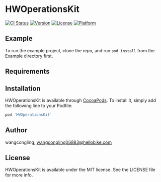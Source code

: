 # HWOperationsKit

[![CI Status](https://img.shields.io/travis/wangcongling/HWOperationsKit.svg?style=flat)](https://travis-ci.org/wangcongling/HWOperationsKit)
[![Version](https://img.shields.io/cocoapods/v/HWOperationsKit.svg?style=flat)](https://cocoapods.org/pods/HWOperationsKit)
[![License](https://img.shields.io/cocoapods/l/HWOperationsKit.svg?style=flat)](https://cocoapods.org/pods/HWOperationsKit)
[![Platform](https://img.shields.io/cocoapods/p/HWOperationsKit.svg?style=flat)](https://cocoapods.org/pods/HWOperationsKit)

## Example

To run the example project, clone the repo, and run `pod install` from the Example directory first.

## Requirements

## Installation

HWOperationsKit is available through [CocoaPods](https://cocoapods.org). To install
it, simply add the following line to your Podfile:

```ruby
pod 'HWOperationsKit'
```

## Author

wangcongling, wangcongling06883@hellobike.com

## License

HWOperationsKit is available under the MIT license. See the LICENSE file for more info.
